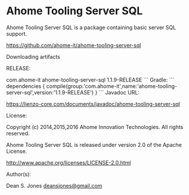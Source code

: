 Ahome Tooling Server SQL
======

Ahome Tooling Server SQL is a package containing basic server SQL support.

https://github.com/ahome-it/ahome-tooling-server-sql

Downloading artifacts

RELEASE:

<dependency>
  <groupId>com.ahome-it</groupId>
  <artifactId>ahome-tooling-server-sql</artifactId>
  <version>1.1.9-RELEASE</version>
</dependency>
```
Gradle:
```
dependencies {
    compile(group:'com.ahome-it',name:'ahome-tooling-server-sql',version:'1.1.9-RELEASE')
}
```
Javadoc URL:

https://lienzo-core.com/documents/javadoc/ahome-tooling-server-sql

License:

Copyright (c) 2014,2015,2016 Ahome Innovation Technologies. All rights reserved.

Ahome Tooling Server SQL is released under version 2.0 of the Apache License.

http://www.apache.org/licenses/LICENSE-2.0.html

Author(s):

Dean S. Jones
deansjones@gmail.com